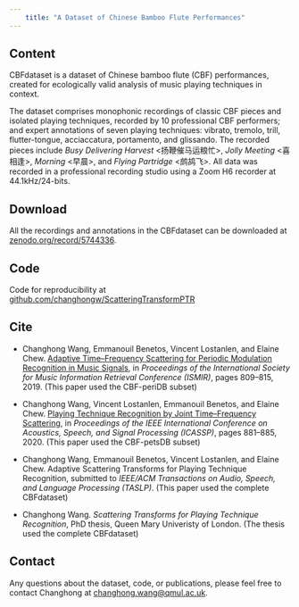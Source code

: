 ```yaml
---
    title: "A Dataset of Chinese Bamboo Flute Performances"
---
```


## Content

CBFdataset is a dataset of Chinese bamboo flute (CBF) performances, created for ecologically valid analysis of music playing techniques in context.

The dataset comprises monophonic recordings of classic CBF pieces and isolated playing techniques, recorded by 10 professional CBF performers; and expert annotations of seven playing techniques: vibrato, tremolo, trill, flutter-tongue, acciaccatura, portamento, and glissando. The recorded pieces include _Busy Delivering Harvest_ <扬鞭催马运粮忙>, _Jolly Meeting_ <喜相逢>, _Morning_ <早晨>, and _Flying Partridge_ <鹧鸪飞>. All data was recorded in a professional recording studio using a Zoom H6 recorder at 44.1kHz/24-bits.

## Download

All the recordings and annotations in the CBFdataset can be downloaded at [zenodo.org/record/5744336](https://zenodo.org/record/5744336).

## Code

Code for reproducibility at [github.com/changhongw/ScatteringTransformPTR](https://github.com/changhongw/ScatteringTransformPTR)

## Cite

*   Changhong Wang, Emmanouil Benetos, Vincent Lostanlen, and Elaine Chew. [Adaptive Time–Frequency Scattering for Periodic Modulation Recognition in Music Signals](https://qmro.qmul.ac.uk/xmlui/handle/123456789/59179), in _Proceedings of the International Society for Music Information Retrieval Conference (ISMIR)_, pages 809–815, 2019. (This paper used the CBF-periDB subset)
    
*   Changhong Wang, Vincent Lostanlen, Emmanouil Benetos, and Elaine Chew. [Playing Technique Recognition by Joint Time–Frequency Scattering](https://qmro.qmul.ac.uk/xmlui/handle/123456789/63588), in _Proceedings of the IEEE International Conference on Acoustics, Speech, and Signal Processing (ICASSP)_, pages 881–885, 2020. (This paper used the CBF-petsDB subset)
    
*   Changhong Wang, Emmanouil Benetos, Vincent Lostanlen, and Elaine Chew. Adaptive Scattering Transforms for Playing Technique Recognition, submitted to _IEEE/ACM Transactions on Audio, Speech, and Language Processing (TASLP)_. (This paper used the complete CBFdataset)
    
*   Changhong Wang. _Scattering Transforms for Playing Technique Recognition_, PhD thesis, Queen Mary Univeristy of London. (The thesis used the complete CBFdataset)
    

## Contact

Any questions about the dataset, code, or publications, please feel free to contact Changhong at changhong.wang@qmul.ac.uk.
